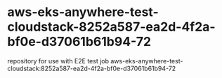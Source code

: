 # aws-eks-anywhere-test-cloudstack-8252a587-ea2d-4f2a-bf0e-d37061b61b94-72
repository for use with E2E test job aws-eks-anywhere-test-cloudstack:8252a587-ea2d-4f2a-bf0e-d37061b61b94-72
